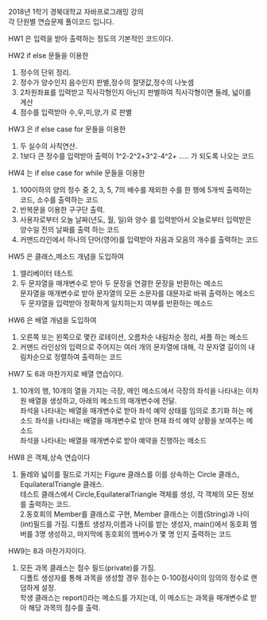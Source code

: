 2018년 1학기 경북대학교 자바프로그래밍 강의  
각 단원별 연습문제 풀이코드 입니다.

  HW1 은 입력을 받아 출력하는 정도의 기본적인 코드이다. 
  
  HW2 if else 문들을 이용한
   1. 정수의 단위 정리.  
   2. 정수가 양수인지 음수인지 판별,정수의 절댓값,정수의 나눗셈  
   3. 2차원좌표를 입력받고 직사각형인지 아닌지 판별하여 직사각형이면 둘레, 넓이를 계산  
   4. 점수를 입력받아 수,우,미,양,가 로 판별  
  
  HW3 은 if else case for 문들을 이용한  
   1. 두 실수의 사칙연산.
   2. 1보다 큰 정수를 입력받아 출력이 1^2-2^2+3^2-4^2+ ..... 가 되도록 나오는 코드       
  
  HW4 는  if else case for while 문들을 이용한  
   1. 100이하의 양의 정수 중 2, 3, 5, 7의 배수를 제외한 수를 한 행에 5개씩 출력하는 코드, 소수를 출력하는 코드  
   2. 반복문을 이용한 구구단 출력.
   3. 사용자로부터 오늘 날짜(년도, 월, 일)와 양수 를 입력받아서 오늘로부터 입력받은 양수일 전의 날짜를 출력 하는 코드 
   4. 커맨드라인에서 하나의 단어(영어)를 입력받아 자음과 모음의 개수를 출력하는 코드        
   
  HW5 은 클래스,메소드 개념을 도입하여  
   1. 엘리베이터 테스트
   2. 두 문자열을 매개변수로 받아 두 문장을 연결한 문장을 반환하는 메소드  
      문자열을 매개변수로 받아 문자열의 모든 소문자를 대문자로 바꿔 출력하는 메소드 
      두 문자열을 입력받아 정확하게 일치하는지 여부를 반환하는 메소드 
      
  HW6 은 배열 개념을 도입하여  
   1. 오른쪽 또는 왼쪽으로 몇칸 로테이션, 오름차순 내림차순 정리, 셔플 하는 메소드
   2. 커맨드 라인상의 입력으로 주어지는 여러 개의 문자열에 대해, 각 문자열 길이의 내림차순으로 정렬하여 출력하는 코드 
  
  HW7 도 6과 마찬가지로 배열 연습이다.  
   1. 10개의 행, 10개의 열을 가지는 극장, 메인 메소드에서 극장의 좌석을 나타내는 이차원 배열을 생성하고, 아래의 메소드의 매개변수에 전달.  
   좌석을 나타내는 배열을 매개변수로 받아 좌석 예약 상태를 임의로 초기화 하는 메소드 
   좌석을 나타내는 배열을 매개변수로 받아 현재 좌석 예약 상황을 보여주는 메소드  
   좌석을 나타내는 배열을 매개변수로 받아 예약을 진행하는 메소드 
   
  HW8 은 객체,상속 연습이다 
   1. 둘레와 넓이를 필드로 가지는 Figure 클래스를 이를 상속하는 Circle 클래스, EquilateralTriangle 클래스.  
   테스트 클래스에서 Circle,EquilateralTriangle 객체를 생성, 각 객체의 모든 정보를 출력하는 코드.   
   2.동호회의 Member를 클래스로 구현, Member 클래스는 이름(String)과 나이(int)필드를 가짐. 
   디폴트 생성자,이름과 나이를 받는 생성자, main()에서 동호회 멤버를 3명 생성하고, 마지막에 동호회의 멤버수가 몇 명 인지 출력하는 코드
   
  HW9는 8과 마찬가지이다.  
   1. 모든 과목 클래스는 점수 필드(private)를 가짐.  
   디폴트 생성자를 통해 과목을 생성할 경우 점수는 0-100점사이의 임의의 정수로 랜덤하게 설정.  
   학생 클래스는 report()라는 메소드를 가지는데, 이 메소드는 과목을 매개변수로 받아 해당 과목의 점수를 출력.   
   
